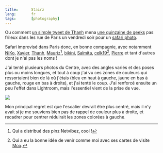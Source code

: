 ```yaml
---
title:      Stairz
lang:       fr
tags:       [photography]
---
```


Ou comment [un simple tweet de Thanh](http://twitter.com/Thanh/status/1155295533) mena [une quinzaine de geeks](https://www.flickr.com/photos/nicolas-hoizey/3241823277/in/pool-geekscanshoot) pas frileux dans les rue de Paris un vendredi soir pour un [safari photo](https://www.flickr.com/photos/nicolas-hoizey/sets/72157613165190029/).

Safari improvisé dans Paris donc, en bonne compagnie, avec notamment [NiKo](https://www.flickr.com/photos/n1k0/sets/72157613146333767/), [Xavier](https://www.flickr.com/photos/clear-cls-key-off/), [Thanh](https://www.flickr.com/photos/sutekidane/sets/72157613190700002/), [Mauriz](https://www.flickr.com/photos/mauriz/sets/72157613182006890/)[^1], [bikini](https://www.flickr.com/people/biniki/), [Salmita](https://www.flickr.com/photos/salmita/), [celk19](https://www.flickr.com/photos/celk19/)[^2], [Pierre](http://pierre.equoy.free.fr/blog/index.php?post/2009/01/31/Paris-by-night-photo-session) et tant d'autres dont je n'ai pas les noms !

J'ai tenté plusieurs photos du Centre, avec des angles variés et des poses plus ou moins longues, et tout à coup j'ai vu ces zones de couleurs qui ressortaient bien de là où j'étais (bleu en haut à gauche, jaune en bas à gauche, rouge en bas à droite), et j'ai tenté le coup. J'ai renforcé ensuite un peu l'effet dans Lightroom, mais l'essentiel vient de la prise de vue.

![](20090130-Stairz.jpg)

Mon principal regret est que l'escalier devrait être plus centré, mais il n'y avait si je me souviens bien pas de rappel de couleur plus à droite, et recadrer pour centrer réduirait les zones colorées à gauche.

[^1]: Qui a distribué des pinz Netvibez, cool !

[^2]: Qui a eu la bonne idée de venir comme moi avec ses cartes de visite [Moo](/2015/06/les-cartes-de-visite-moo-sont-parfaites-pour-les-photographes.html).
